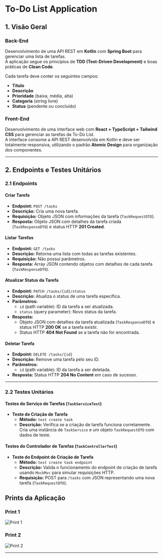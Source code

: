 # To-Do List Application

## 1. Visão Geral

### Back-End
Desenvolvimento de uma API REST em **Kotlin** com **Spring Boot** para gerenciar uma lista de tarefas.  
A aplicação segue os princípios de **TDD (Test-Driven Development)** e boas práticas de **Clean Code**.

Cada tarefa deve conter os seguintes campos:
- **Título**
- **Descrição**
- **Prioridade** (baixa, média, alta)
- **Categoria** (string livre)
- **Status** (pendente ou concluído)

### Front-End
Desenvolvimento de uma interface web com **React + TypeScript + Tailwind CSS** para gerenciar as tarefas da To-Do List.  
A interface consome a API REST desenvolvida em Kotlin e deve ser totalmente responsiva, utilizando o padrão **Atomic Design** para organização dos componentes.

---

## 2. Endpoints e Testes Unitários

### 2.1 Endpoints

#### Criar Tarefa  
- **Endpoint:** `POST /tasks`  
- **Descrição:** Cria uma nova tarefa.  
- **Requisição:** Objeto JSON com informações da tarefa (`TaskRequestDTO`).  
- **Resposta:** Objeto JSON com detalhes da tarefa criada (`TaskResponseDTO`) e status HTTP **201 Created**.

#### Listar Tarefas  
- **Endpoint:** `GET /tasks`  
- **Descrição:** Retorna uma lista com todas as tarefas existentes.  
- **Requisição:** Não possui parâmetros.  
- **Resposta:** Array JSON contendo objetos com detalhes de cada tarefa (`TaskResponseDTO`).

#### Atualizar Status da Tarefa  
- **Endpoint:** `PATCH /tasks/{id}/status`  
- **Descrição:** Atualiza o status de uma tarefa específica.  
- **Parâmetros:**  
  - `id` (path variable): ID da tarefa a ser atualizada.  
  - `status` (query parameter): Novo status da tarefa.  
- **Resposta:**  
  - Objeto JSON com detalhes da tarefa atualizada (`TaskResponseDTO`) e status HTTP **200 OK** se a tarefa existir.  
  - Status HTTP **404 Not Found** se a tarefa não for encontrada.

#### Deletar Tarefa  
- **Endpoint:** `DELETE /tasks/{id}`  
- **Descrição:** Remove uma tarefa pelo seu ID.  
- **Parâmetros:**  
  - `id` (path variable): ID da tarefa a ser deletada.  
- **Resposta:** Status HTTP **204 No Content** em caso de sucesso.

---

### 2.2 Testes Unitários

#### Testes do Serviço de Tarefas (`TaskServiceTest`)  
- **Teste de Criação de Tarefa**  
  - **Método:** `test create task`  
  - **Descrição:** Verifica se a criação de tarefa funciona corretamente. Cria uma instância de `TaskService` e um objeto `TaskRequestDTO` com dados de teste.

#### Testes do Controlador de Tarefas (`TaskControllerTest`)  
- **Teste do Endpoint de Criação de Tarefa**  
  - **Método:** `test create task endpoint`  
  - **Descrição:** Valida o funcionamento do endpoint de criação de tarefa usando `MockMvc` para simular requisições HTTP.  
  - **Requisição:** POST para `/tasks` com JSON representando uma nova tarefa (`TaskRequestDTO`).
 
## Prints da Aplicação

### Print 1
![Print 1](todolist/images/print1.jpeg)

### Print 2
![Print 2](todolist/images/print2.jpeg)


---


